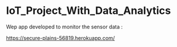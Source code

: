 # IoT_Project_With_Data_Analytics


Wep app developed to monitor the sensor data :

https://secure-plains-56819.herokuapp.com/
